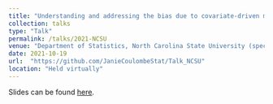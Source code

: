 ```yaml
---
title: "Understanding and addressing the bias due to covariate-driven monitoring times in longitudinal observational studies"
collection: talks
type: "Talk"
permalink: /talks/2021-NCSU
venue: "Department of Statistics, North Carolina State University (special Seminar)"
date: 2021-10-19
url:  "https://github.com/JanieCoulombeStat/Talk_NCSU"
location: "Held virtually"
---
```

 
Slides can be found <a href= https://github.com/JanieCoulombeStat/Talk_NCSU > here</a>.
